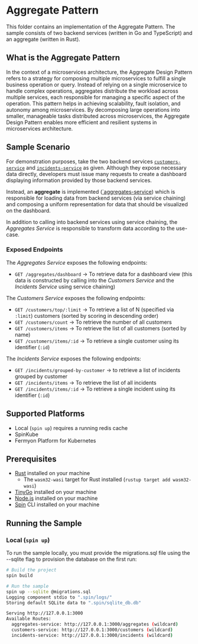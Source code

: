 # Aggregate Pattern

This folder contains an implementation of the Aggregate Pattern. The sample consists of two backend services (written in Go and TypeScript) and an aggregate (written in Rust).

## What is the Aggregate Pattern

In the context of a microservices architecture, the Aggregate Design Pattern refers to a strategy for composing multiple microservices to fulfill a single business operation or query. Instead of relying on a single microservice to handle complex operations, aggregates distribute the workload across multiple services, each responsible for managing a specific aspect of the operation. This pattern helps in achieving scalability, fault isolation, and autonomy among microservices. By decomposing large operations into smaller, manageable tasks distributed across microservices, the Aggregate Design Pattern enables more efficient and resilient systems in microservices architecture.

## Sample Scenario

For demonstration purposes, take the two backend services [`customers-service`](./customers-service/) and [`incidents-service`](./incidents-service/) as given. Although they expose necessary data directly, developers must issue many requests to create a dashboard displaying information provided by those backend services. 

Instead, an **aggregate** is implemented ([`aggregates-service](./aggregates-service/)) which is responsible for loading data from backend services (via service chaining) and composing a uniform representation for data that should be visualized on the dashboard. 

In addition to calling into backend services using service chaining, the *Aggregates Service* is responsible to transform data according to the use-case.


### Exposed Endpoints

The *Aggregates Service* exposes the following endpoints:

 - `GET /aggregates/dashboard` -> To retrieve data for a dashboard view (this data is constructed by calling into the *Customers Service* and the *Incidents Service* using service chaining)

The *Customers Service* exposes the following endpoints:

 - `GET /customers/top/:limit` -> To retrieve a list of N (specified via `:limit`) customers (sorted by scoring in descending order)
 - `GET /customers/count` -> To retrieve the number of all customers
 - `GET /customers/items` -> To retrieve the list of all customers (sorted by name)
 - `GET /customers/items/:id` -> To retrieve a single customer using its identifier (`:id`)

The *Incidents Service* exposes the following endpoints:

- `GET /incidents/grouped-by-customer` -> to retrieve a list of incidents grouped by customer
- `GET /incidents/items` -> To retrieve the list of all incidents
- `GET /incidents/items/:id` -> To retrieve a single incident using its identifier (`:id`)

## Supported Platforms

- Local (`spin up`) requires a running redis cache
- SpinKube
- Fermyon Platform for Kubernetes

## Prerequisites

- [Rust](https://www.rust-lang.org/) installed on your machine
  - The `wasm32-wasi` target for Rust installed (`rustup target add wasm32-wasi`)
- [TinyGo](https://tinygo.org/) installed on your machine
- [Node.js](https://nodejs.org/) installed on your machine
- [Spin](https://developer.fermyon.com/spin/v2/index) CLI installed on your machine

## Running the Sample

### Local (`spin up`)

To run the sample locally, you must provide the migrations.sql file using the --sqlite flag to provision the database on the first run:

```bash
# Build the project
spin build

# Run the sample
spin up --sqlite @migrations.sql
Logging component stdio to ".spin/logs/"
Storing default SQLite data to ".spin/sqlite_db.db"

Serving http://127.0.0.1:3000
Available Routes:
  aggregates-service: http://127.0.0.1:3000/aggregates (wildcard)
  customers-service: http://127.0.0.1:3000/customers (wildcard)
  incidents-service: http://127.0.0.1:3000/incidents (wildcard)
```